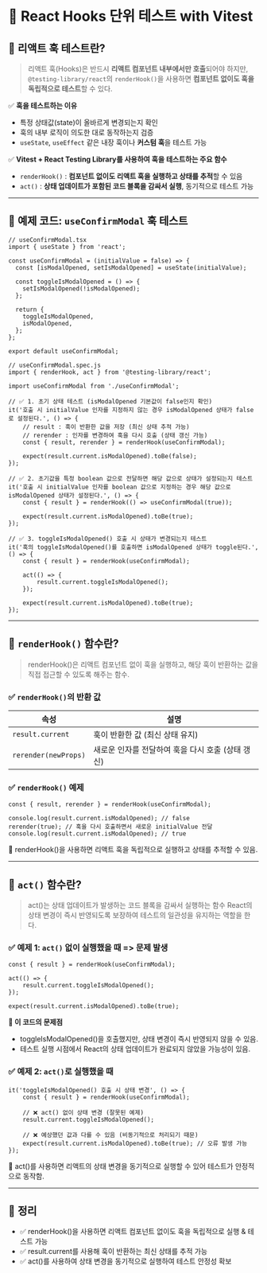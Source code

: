# 🧪 React Hooks 단위 테스트 with Vitest

## 📌 리액트 훅 테스트란?
> 리액트 훅(Hooks)은 반드시 **리액트 컴포넌트 내부에서만 호출**되어야 하지만,  
> `@testing-library/react`의 `renderHook()`을 사용하면 **컴포넌트 없이도 훅을 독립적으로 테스트**할 수 있다.

✅ **훅을 테스트하는 이유**
- 특정 상태값(state)이 올바르게 변경되는지 확인
- 훅의 내부 로직이 의도한 대로 동작하는지 검증
- `useState`, `useEffect` 같은 내장 훅이나 **커스텀 훅**을 테스트 가능

✅ **Vitest + React Testing Library를 사용하여 훅을 테스트하는 주요 함수**
- `renderHook()` : **컴포넌트 없이도 리액트 훅을 실행하고 상태를 추적**할 수 있음
- `act()` : **상태 업데이트가 포함된 코드 블록을 감싸서 실행**, 동기적으로 테스트 가능

---

## 📌 예제 코드: `useConfirmModal` 훅 테스트
```tsx
// useConfirmModal.tsx
import { useState } from 'react';

const useConfirmModal = (initialValue = false) => {
  const [isModalOpened, setIsModalOpened] = useState(initialValue);

  const toggleIsModalOpened = () => {
    setIsModalOpened(!isModalOpened);
  };

  return {
    toggleIsModalOpened,
    isModalOpened,
  };
};

export default useConfirmModal;
```

```tsx
// useConfirmModal.spec.js
import { renderHook, act } from '@testing-library/react';

import useConfirmModal from './useConfirmModal';

// ✅ 1. 초기 상태 테스트 (isModalOpened 기본값이 false인지 확인)
it('호출 시 initialValue 인자를 지정하지 않는 경우 isModalOpened 상태가 false로 설정된다.', () => {
    // result : 훅이 반환한 값을 저장 (최신 상태 추적 가능)
    // rerender : 인자를 변경하여 훅을 다시 호출 (상태 갱신 가능)
    const { result, rerender } = renderHook(useConfirmModal);

    expect(result.current.isModalOpened).toBe(false);
});

// ✅ 2. 초기값을 특정 boolean 값으로 전달하면 해당 값으로 상태가 설정되는지 테스트
it('호출 시 initialValue 인자를 boolean 값으로 지정하는 경우 해당 값으로 isModalOpened 상태가 설정된다.', () => {
    const { result } = renderHook(() => useConfirmModal(true));

    expect(result.current.isModalOpened).toBe(true);
});

// ✅ 3. toggleIsModalOpened() 호출 시 상태가 변경되는지 테스트
it('훅의 toggleIsModalOpened()를 호출하면 isModalOpened 상태가 toggle된다.', () => {
    const { result } = renderHook(useConfirmModal);

    act(() => {
        result.current.toggleIsModalOpened();
    });

    expect(result.current.isModalOpened).toBe(true);
});
```

---

## 📌 `renderHook()` 함수란?
> renderHook()은 리액트 컴포넌트 없이 훅을 실행하고, 해당 훅이 반환하는 값을 직접 접근할 수 있도록 해주는 함수.

### ✅ `renderHook()`의 반환 값

| 속성               | 설명                                               |
|--------------------|--------------------------------------------------|
| `result.current`  | 훅이 반환한 값 (최신 상태 유지)                    |
| `rerender(newProps)` | 새로운 인자를 전달하여 훅을 다시 호출 (상태 갱신) |

### ✅ `renderHook()` 예제
```tsx
const { result, rerender } = renderHook(useConfirmModal);

console.log(result.current.isModalOpened); // false
rerender(true); // 훅을 다시 호출하면서 새로운 initialValue 전달
console.log(result.current.isModalOpened); // true
```

🚀 renderHook()을 사용하면 리액트 훅을 독립적으로 실행하고 상태를 추적할 수 있음.

---

## 📌 `act()` 함수란?
> act()는 상태 업데이트가 발생하는 코드 블록을 감싸서 실행하는 함수
> React의 상태 변경이 즉시 반영되도록 보장하여 테스트의 일관성을 유지하는 역할을 한다.

### ✅ 예제 1: `act()` 없이 실행했을 때 => 문제 발생
```tsx
const { result } = renderHook(useConfirmModal);

act(() => {
    result.current.toggleIsModalOpened();
});

expect(result.current.isModalOpened).toBe(true);
```
**🚨 이 코드의 문제점**<br>
- toggleIsModalOpened()을 호출했지만, 상태 변경이 즉시 반영되지 않을 수 있음.
- 테스트 실행 시점에서 React의 상태 업데이트가 완료되지 않았을 가능성이 있음.

### ✅ 예제 2: `act()`로 실행했을 때
```tsx
it('toggleIsModalOpened() 호출 시 상태 변경', () => {
    const { result } = renderHook(useConfirmModal);

    // ❌ act() 없이 상태 변경 (잘못된 예제)
    result.current.toggleIsModalOpened();

    // ❌ 예상했던 값과 다를 수 있음 (비동기적으로 처리되기 때문)
    expect(result.current.isModalOpened).toBe(true); // 오류 발생 가능
});
```

🚀 act()를 사용하면 리액트의 상태 변경을 동기적으로 실행할 수 있어 테스트가 안정적으로 동작함.

---

## 🎯 정리
- ✅ renderHook()을 사용하면 리액트 컴포넌트 없이도 훅을 독립적으로 실행 & 테스트 가능
- ✅ result.current를 사용해 훅이 반환하는 최신 상태를 추적 가능
- ✅ act()를 사용하여 상태 변경을 동기적으로 실행하여 테스트 안정성 확보
